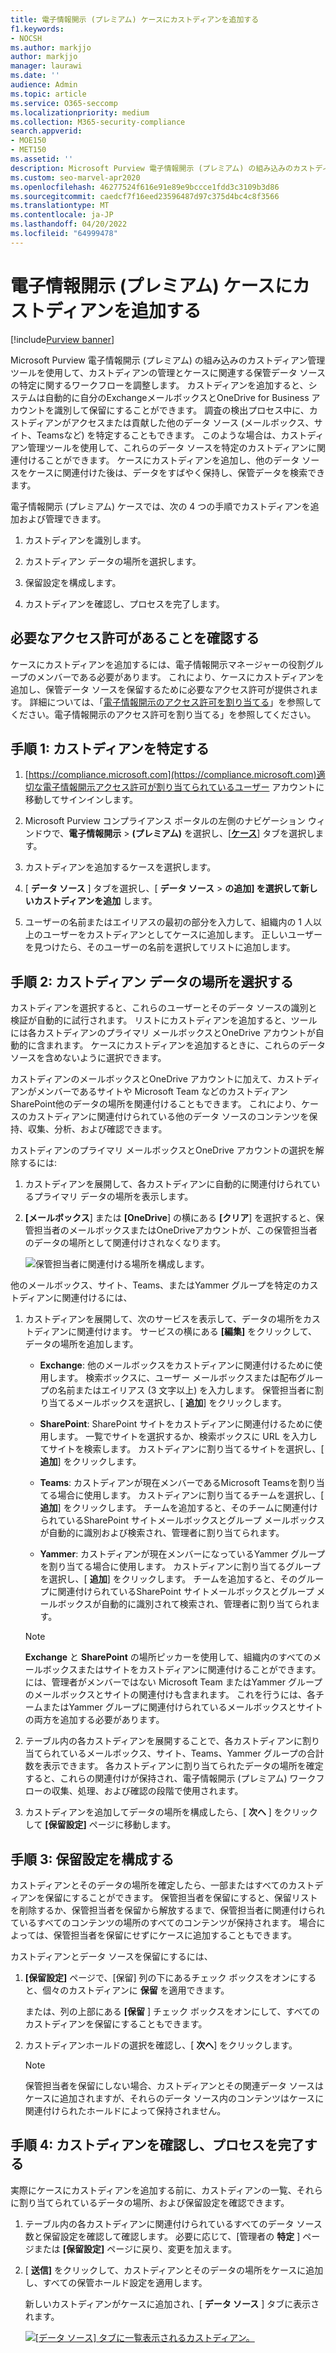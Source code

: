 ```yaml
---
title: 電子情報開示 (プレミアム) ケースにカストディアンを追加する
f1.keywords:
- NOCSH
ms.author: markjjo
author: markjjo
manager: laurawi
ms.date: ''
audience: Admin
ms.topic: article
ms.service: O365-seccomp
ms.localizationpriority: medium
ms.collection: M365-security-compliance
search.appverid:
- MOE150
- MET150
ms.assetid: ''
description: Microsoft Purview 電子情報開示 (プレミアム) の組み込みのカストディアン管理ツールを使用して、ワークフローを調整し、ケース内の関連データ ソースを特定する方法について説明します。
ms.custom: seo-marvel-apr2020
ms.openlocfilehash: 46277524f616e91e89e9bccce1fdd3c3109b3d86
ms.sourcegitcommit: caedcf7f16eed23596487d97c375d4bc4c8f3566
ms.translationtype: MT
ms.contentlocale: ja-JP
ms.lasthandoff: 04/20/2022
ms.locfileid: "64999478"
---
```

# <a name="add-custodians-to-an-ediscovery-premium-case"></a>電子情報開示 (プレミアム) ケースにカストディアンを追加する

[!include[Purview banner](../includes/purview-rebrand-banner.md)]

Microsoft Purview 電子情報開示 (プレミアム) の組み込みのカストディアン管理ツールを使用して、カストディアンの管理とケースに関連する保管データ ソースの特定に関するワークフローを調整します。 カストディアンを追加すると、システムは自動的に自分のExchangeメールボックスとOneDrive for Business アカウントを識別して保留にすることができます。 調査の検出プロセス中に、カストディアンがアクセスまたは貢献した他のデータ ソース (メールボックス、サイト、Teamsなど) を特定することもできます。 このような場合は、カストディアン管理ツールを使用して、これらのデータ ソースを特定のカストディアンに関連付けることができます。 ケースにカストディアンを追加し、他のデータ ソースをケースに関連付けた後は、データをすばやく保持し、保管データを検索できます。

電子情報開示 (プレミアム) ケースでは、次の 4 つの手順でカストディアンを追加および管理できます。

1. カストディアンを識別します。

2. カストディアン データの場所を選択します。

3. 保留設定を構成します。

4. カストディアンを確認し、プロセスを完了します。

## <a name="make-sure-you-have-the-necessary-permissions"></a>必要なアクセス許可があることを確認する

ケースにカストディアンを追加するには、電子情報開示マネージャーの役割グループのメンバーである必要があります。 これにより、ケースにカストディアンを追加し、保管データ ソースを保留するために必要なアクセス許可が提供されます。 詳細については、「[電子情報開示のアクセス許可を割り当てる](get-started-with-advanced-ediscovery.md#step-2-assign-ediscovery-permissions)」を参照してください。電子情報開示のアクセス許可を割り当てる」を参照してください。

## <a name="step-1-identify-custodians"></a>手順 1: カストディアンを特定する

1. [https://compliance.microsoft.com](https://compliance.microsoft.com)適切な電子情報開示アクセス許可が割り当てられているユーザー アカウントに移動してサインインします。

2. Microsoft Purview コンプライアンス ポータルの左側のナビゲーション ウィンドウで、**電子情報開示** >  **(プレミアム)** を選択し、[[**ケース**](https://go.microsoft.com/fwlink/p/?linkid=2173764)] タブを選択します。

3. カストディアンを追加するケースを選択します。

4. [ **データ ソース** ] タブを選択し、[ **データ ソース** > **の追加] を選択して新しいカストディアンを追加** します。

5. ユーザーの名前またはエイリアスの最初の部分を入力して、組織内の 1 人以上のユーザーをカストディアンとしてケースに追加します。 正しいユーザーを見つけたら、そのユーザーの名前を選択してリストに追加します。

## <a name="step-2-choose-custodian-data-locations"></a>手順 2: カストディアン データの場所を選択する

カストディアンを選択すると、これらのユーザーとそのデータ ソースの識別と検証が自動的に試行されます。 リストにカストディアンを追加すると、ツールには各カストディアンのプライマリ メールボックスとOneDrive アカウントが自動的に含まれます。 ケースにカストディアンを追加するときに、これらのデータ ソースを含めないように選択できます。

カストディアンのメールボックスとOneDrive アカウントに加えて、カストディアンがメンバーであるサイトや Microsoft Team などのカストディアンSharePoint他のデータの場所を関連付けることもできます。 これにより、ケースのカストディアンに関連付けられている他のデータ ソースのコンテンツを保持、収集、分析、および確認できます。

カストディアンのプライマリ メールボックスとOneDrive アカウントの選択を解除するには:

1. カストディアンを展開して、各カストディアンに自動的に関連付けられているプライマリ データの場所を表示します。

2. **[メールボックス**] または **[OneDrive**] の横にある **[クリア**] を選択すると、保管担当者のメールボックスまたはOneDriveアカウントが、この保管担当者のデータの場所として関連付けされなくなります。

   ![保管担当者に関連付ける場所を構成します。](../media/ConfigureCustodianLocations.png)

他のメールボックス、サイト、Teams、またはYammer グループを特定のカストディアンに関連付けるには、

1. カストディアンを展開して、次のサービスを表示して、データの場所をカストディアンに関連付けます。 サービスの横にある **[編集]** をクリックして、データの場所を追加します。

   - **Exchange**: 他のメールボックスをカストディアンに関連付けるために使用します。 検索ボックスに、ユーザー メールボックスまたは配布グループの名前またはエイリアス (3 文字以上) を入力します。 保管担当者に割り当てるメールボックスを選択し、[ **追加**] をクリックします。

   - **SharePoint**: SharePoint サイトをカストディアンに関連付けるために使用します。 一覧でサイトを選択するか、検索ボックスに URL を入力してサイトを検索します。 カストディアンに割り当てるサイトを選択し、[ **追加**] をクリックします。

   - **Teams**: カストディアンが現在メンバーであるMicrosoft Teamsを割り当てる場合に使用します。 カストディアンに割り当てるチームを選択し、[ **追加**] をクリックします。 チームを追加すると、そのチームに関連付けられているSharePoint サイトメールボックスとグループ メールボックスが自動的に識別および検索され、管理者に割り当てられます。

   - **Yammer**: カストディアンが現在メンバーになっているYammer グループを割り当てる場合に使用します。 カストディアンに割り当てるグループを選択し、[ **追加**] をクリックします。 チームを追加すると、そのグループに関連付けられているSharePoint サイトメールボックスとグループ メールボックスが自動的に識別されて検索され、管理者に割り当てられます。

   > [!NOTE]
   > **Exchange** と **SharePoint** の場所ピッカーを使用して、組織内のすべてのメールボックスまたはサイトをカストディアンに関連付けることができます。 には、管理者がメンバーではない Microsoft Team またはYammer グループのメールボックスとサイトの関連付けも含まれます。 これを行うには、各チームまたはYammer グループに関連付けられているメールボックスとサイトの両方を追加する必要があります。

2. テーブル内の各カストディアンを展開することで、各カストディアンに割り当てられているメールボックス、サイト、Teams、Yammer グループの合計数を表示できます。 各カストディアンに割り当てられたデータの場所を確定すると、これらの関連付けが保持され、電子情報開示 (プレミアム) ワークフローの収集、処理、および確認の段階で使用されます。

3. カストディアンを追加してデータの場所を構成したら、[ **次へ** ] をクリックして **[保留設定]** ページに移動します。  

## <a name="step-3-configure-hold-settings"></a>手順 3: 保留設定を構成する

 カストディアンとそのデータの場所を確定したら、一部またはすべてのカストディアンを保留にすることができます。 保管担当者を保留にすると、保留リストを削除するか、保管担当者を保留から解放するまで、保管担当者に関連付けられているすべてのコンテンツの場所のすべてのコンテンツが保持されます。 場合によっては、保管担当者を保留にせずにケースに追加することもできます。

カストディアンとデータ ソースを保留にするには、

1. **[保留設定]** ページで、[保留] 列の下にあるチェック ボックスをオンにすると、個々のカストディアンに **保留** を適用できます。

   または、列の上部にある **[保留** ] チェック ボックスをオンにして、すべてのカストディアンを保留にすることもできます。

2. カストディアンホールドの選択を確認し、[ **次へ**] をクリックします。

   > [!NOTE]
   > 保管担当者を保留にしない場合、カストディアンとその関連データ ソースはケースに追加されますが、それらのデータ ソース内のコンテンツはケースに関連付けられたホールドによって保持されません。

## <a name="step-4-review-the-custodians-and-complete-the-process"></a>手順 4: カストディアンを確認し、プロセスを完了する

実際にケースにカストディアンを追加する前に、カストディアンの一覧、それらに割り当てられているデータの場所、および保留設定を確認できます。

1. テーブル内の各カストディアンに関連付けられているすべてのデータ ソース数と保留設定を確認して確認します。 必要に応じて、[管理者の **特定** ] ページまたは **[保留設定]** ページに戻り、変更を加えます。

2. [ **送信]** をクリックして、カストディアンとそのデータの場所をケースに追加し、すべての保管ホールド設定を適用します。

   新しいカストディアンがケースに追加され、[ **データ ソース** ] タブに表示されます。

   [![[データ ソース] タブに一覧表示されるカストディアン。](../media/DataSourcesTab.png) ](../media/DataSourcesTab.png#lightbox)
